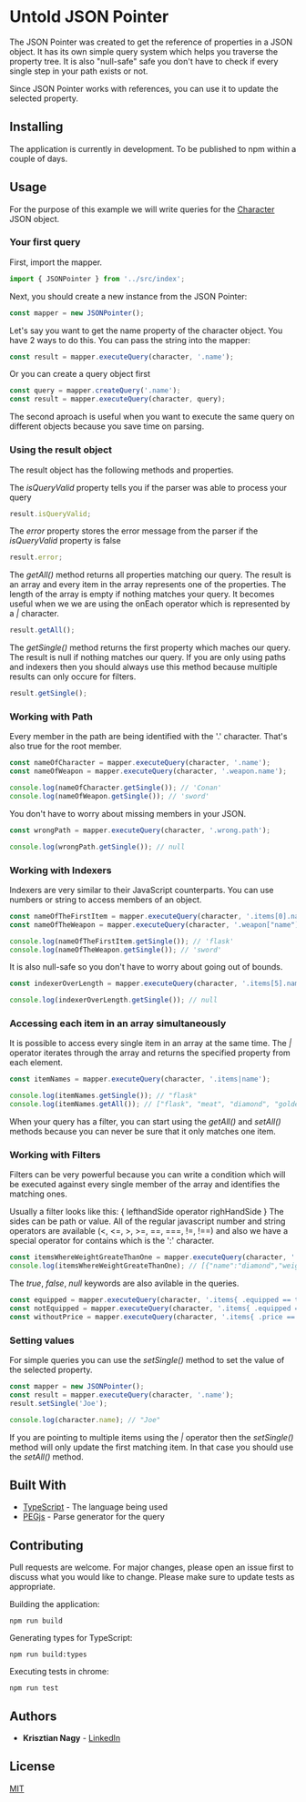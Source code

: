 # Untold JSON Pointer

The JSON Pointer was created to get the reference of properties in a JSON object. It has its own simple query system which helps you traverse the property tree.
It is also "null-safe" safe you don't have to check if every single step in your path exists or not.

Since JSON Pointer works with references, you can use it to update the selected property.

## Installing

The application is currently in development. To be published to npm within a couple of days.

## Usage

For the purpose of this example we will write queries for the [Character](test/data/character.ts) JSON object.

### Your first query

First, import the mapper.

```javascript
import { JSONPointer } from '../src/index';
```

Next, you should create a new instance from the JSON Pointer:

```javascript
const mapper = new JSONPointer();
```

Let's say you want to get the name property of the character object. You have 2 ways to do this. You can pass the string into the mapper:

```javascript
const result = mapper.executeQuery(character, '.name');
```

Or you can create a query object first

```javascript
const query = mapper.createQuery('.name');
const result = mapper.executeQuery(character, query);
```

The second aproach is useful when you want to execute the same query on different objects because you save time on parsing.

### Using the result object

The result object has the following methods and properties.

The _isQueryValid_ property tells you if the parser was able to process your query

```javascript
result.isQueryValid;
```

The _error_ property stores the error message from the parser if the _isQueryValid_ property is false

```javascript
result.error;
```

The _getAll()_ method returns all properties matching our query. The result is an array and every item in the array represents one of the properties. The length
of the array is empty if nothing matches your query. It becomes useful when we we are using the onEach operator which is represented by a _|_ character.

```javascript
result.getAll();
```

The _getSingle()_ method returns the first property which maches our query. The result is null if nothing matches our query. If you are only using paths and
indexers then you should always use this method because multiple results can only occure for filters.

```javascript
result.getSingle();
```

### Working with Path

Every member in the path are being identified with the '.' character. That's also true for the root member.

```javascript
const nameOfCharacter = mapper.executeQuery(character, '.name');
const nameOfWeapon = mapper.executeQuery(character, '.weapon.name');

console.log(nameOfCharacter.getSingle()); // 'Conan'
console.log(nameOfWeapon.getSingle()); // 'sword'
```

You don't have to worry about missing members in your JSON.

```javascript
const wrongPath = mapper.executeQuery(character, '.wrong.path');

console.log(wrongPath.getSingle()); // null
```

### Working with Indexers

Indexers are very similar to their JavaScript counterparts. You can use numbers or string to access members of an object.

```javascript
const nameOfTheFirstItem = mapper.executeQuery(character, '.items[0].name');
const nameOfTheWeapon = mapper.executeQuery(character, '.weapon["name"]');

console.log(nameOfTheFirstItem.getSingle()); // 'flask'
console.log(nameOfTheWeapon.getSingle()); // 'sword'
```

It is also null-safe so you don't have to worry about going out of bounds.

```javascript
const indexerOverLength = mapper.executeQuery(character, '.items[5].name');

console.log(indexerOverLength.getSingle()); // null
```

### Accessing each item in an array simultaneously

It is possible to access every single item in an array at the same time. The _|_ operator iterates through the array and returns the specified property from
each element.

```javascript
const itemNames = mapper.executeQuery(character, '.items|name');

console.log(itemNames.getSingle()); // "flask"
console.log(itemNames.getAll()); // ["flask", "meat", "diamond", "golden key"]
```

When your query has a filter, you can start using the _getAll()_ and _setAll()_ methods because you can never be sure that it only matches one item.

### Working with Filters

Filters can be very powerful because you can write a condition which will be executed against every single member of the array and identifies the matching ones.

Usually a filter looks like this: { lefthandSide operator righHandSide } The sides can be path or value. All of the regular javascript number and string
operators are available (<, <=, >, >=, ==, ===, !=, !==) and also we have a special operator for contains which is the ':' character.

```javascript
const itemsWhereWeightGreateThanOne = mapper.executeQuery(character, '.items{ .weight > 1}');
console.log(itemsWhereWeightGreateThanOne); // [{"name":"diamond","weight":2,"quantity":1,"equipped":false}]
```

The _true_, _false_, _null_ keywords are also avilable in the queries.

```javascript
const equipped = mapper.executeQuery(character, '.items{ .equipped == true}');
const notEquipped = mapper.executeQuery(character, '.items{ .equipped == true}');
const withoutPrice = mapper.executeQuery(character, '.items{ .price == null}');
```

### Setting values

For simple queries you can use the _setSingle()_ method to set the value of the selected property.

```javascript
const mapper = new JSONPointer();
const result = mapper.executeQuery(character, '.name');
result.setSingle('Joe');

console.log(character.name); // "Joe"
```

If you are pointing to multiple items using the _|_ operator then the _setSingle()_ method will only update the first matching item. In that case you should use
the _setAll()_ method.

## Built With

-   [TypeScript](https://www.typescriptlang.org/) - The language being used
-   [PEGjs](https://pegjs.org/) - Parse generator for the query

## Contributing

Pull requests are welcome. For major changes, please open an issue first to discuss what you would like to change. Please make sure to update tests as
appropriate.

Building the application:

```
npm run build
```

Generating types for TypeScript:

```
npm run build:types
```

Executing tests in chrome:

```
npm run test
```

## Authors

-   **Krisztian Nagy** - [LinkedIn](https://www.linkedin.com/in/krisztian-nagy-1523a231/)

## License

[MIT](https://choosealicense.com/licenses/mit/)

```

```
